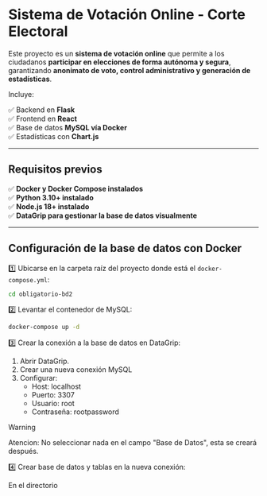 # Sistema de Votación Online - Corte Electoral

Este proyecto es un **sistema de votación online** que permite a los ciudadanos **participar en elecciones de forma autónoma y segura**, garantizando **anonimato de voto, control administrativo y generación de estadísticas**.

Incluye:

✅ Backend en **Flask**  
✅ Frontend en **React**  
✅ Base de datos **MySQL vía Docker**  
✅ Estadísticas con **Chart.js**

---

## Requisitos previos

✅ **Docker y Docker Compose instalados**  
✅ **Python 3.10+ instalado**  
✅ **Node.js 18+ instalado**  
✅ **DataGrip para gestionar la base de datos visualmente**

---

## Configuración de la base de datos con Docker

1️⃣ Ubicarse en la carpeta raíz del proyecto donde está el `docker-compose.yml`:
```bash
cd obligatorio-bd2
```

2️⃣ Levantar el contenedor de MySQL:
```bash
docker-compose up -d
```

3️⃣ Crear la conexión a la base de datos en DataGrip:

1) Abrir DataGrip.
2) Crear una nueva conexión MySQL
3) Configurar:
    - Host: localhost
    - Puerto: 3307
    - Usuario: root
    - Contraseña: rootpassword
> [!WARNING]
> Atencion: No seleccionar nada en el campo "Base de Datos", esta se creará después.

4️⃣ Crear base de datos y tablas en la nueva conexión:

En el directorio